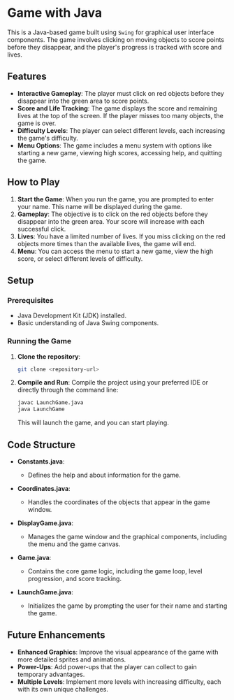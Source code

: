 # Game with Java

This is a Java-based game built using `Swing` for graphical user interface components. The game involves clicking on moving objects to score points before they disappear, and the player's progress is tracked with score and lives.

## Features

- **Interactive Gameplay**: The player must click on red objects before they disappear into the green area to score points.
- **Score and Life Tracking**: The game displays the score and remaining lives at the top of the screen. If the player misses too many objects, the game is over.
- **Difficulty Levels**: The player can select different levels, each increasing the game's difficulty.
- **Menu Options**: The game includes a menu system with options like starting a new game, viewing high scores, accessing help, and quitting the game.

## How to Play

1. **Start the Game**: When you run the game, you are prompted to enter your name. This name will be displayed during the game.
2. **Gameplay**: The objective is to click on the red objects before they disappear into the green area. Your score will increase with each successful click.
3. **Lives**: You have a limited number of lives. If you miss clicking on the red objects more times than the available lives, the game will end.
4. **Menu**: You can access the menu to start a new game, view the high score, or select different levels of difficulty.

## Setup

### Prerequisites

- Java Development Kit (JDK) installed.
- Basic understanding of Java Swing components.

### Running the Game

1. **Clone the repository**:
   ```bash
   git clone <repository-url>
   ```
2. **Compile and Run**:
   Compile the project using your preferred IDE or directly through the command line:
   ```bash
   javac LaunchGame.java
   java LaunchGame
   ```
   This will launch the game, and you can start playing.

## Code Structure

- **Constants.java**:
  - Defines the help and about information for the game.
  
- **Coordinates.java**:
  - Handles the coordinates of the objects that appear in the game window.
  
- **DisplayGame.java**:
  - Manages the game window and the graphical components, including the menu and the game canvas.
  
- **Game.java**:
  - Contains the core game logic, including the game loop, level progression, and score tracking.
  
- **LaunchGame.java**:
  - Initializes the game by prompting the user for their name and starting the game.

## Future Enhancements

- **Enhanced Graphics**: Improve the visual appearance of the game with more detailed sprites and animations.
- **Power-Ups**: Add power-ups that the player can collect to gain temporary advantages.
- **Multiple Levels**: Implement more levels with increasing difficulty, each with its own unique challenges.
